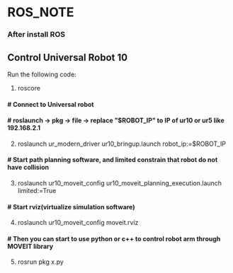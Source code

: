 # ROS_NOTE

### After install ROS
## Control Universal Robot 10
Run the following code:
1. roscore
#### # Connect to Universal robot
#### # roslaunch -> pkg -> file -> replace "$ROBOT_IP" to IP of ur10 or ur5 like 192.168.2.1
2. roslaunch ur_modern_driver ur10_bringup.launch robot_ip:=$ROBOT_IP
#### # Start path planning software, and limited constrain that robot do not have collision
3. roslaunch ur10_moveit_config ur10_moveit_planning_execution.launch limited:=True
#### # Start rviz(virtualize simulation software)
4. roslaunch ur10_moveit_config moveit.rviz
#### # Then you can start to use python or c++ to control robot arm through MOVEIT library
5. rosrun pkg x.py
